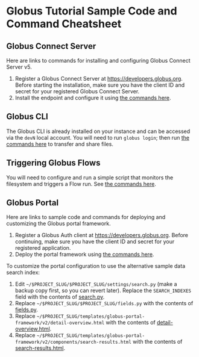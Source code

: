 # Globus Tutorial Sample Code and Command Cheatsheet

## Globus Connect Server
Here are links to commands for installing and configuring Globus Connect Server v5.

1. Register a Globus Connect Server at https://developers.globus.org. Before starting the installation, make sure you have the client ID and secret for your registered Globus Connect Server.
2. Install the endpoint and configure it using [the commands here](gcs-commands.sh).

## Globus CLI
The Globus CLI is already installed on your instance and can be accessed via the `devN` local account. You will need to run `globus login`; then run [the commands here](cli-commands.sh) to transfer and share files.

## Triggering Globus Flows
You will need to configure and run a simple script that monitors the filesystem and triggers a Flow run. See [the commands here](cli-commands.sh).

## Globus Portal
Here are links to sample code and commands for deploying and customizing the Globus portal framework.

1. Register a Globus Auth client at https://developers.globus.org. Before continuing, make sure you have the client ID and secret for your registered application.
2. Deploy the portal framework using [the commands here](portal-setup-commands.sh).

To customize the portal configuration to use the alternative sample data search index:
1. Edit `~/$PROJECT_SLUG/$PROJECT_SLUG/settings/search.py` (make a backup copy first, so you can revert later). Replace the `SEARCH_INDEXES` field with the contents of [search.py](search.py).
2. Replace `~/$PROJECT_SLUG/$PROJECT_SLUG/fields.py` with the contents of [fields.py](fields.py).
3. Replace `~/$PROJECT_SLUG/templates/globus-portal-framework/v2/detail-overview.html` with the contents of [detail-overview.html](templates/globus-portal-framework/v2/detail-overview.html).
4. Replace `~/$PROJECT_SLUG/templates/globus-portal-framework/v2/components/search-results.html` with the contents of [search-results.html](templates/globus-portal-framework/v2/components/search-results.html).
